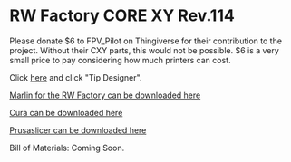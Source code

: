 # RW Factory CORE XY Rev.114

Please donate $6 to FPV_Pilot on Thingiverse for their contribution to the project. 
Without their CXY parts, this would not be possible. $6 is a very small price to pay considering how much printers can cost.

Click [here](https://www.thingiverse.com/fpv_pilot/designs) and click "Tip Designer".

[Marlin for the RW Factory can be downloaded here](https://github.com/rennwaffen/RW-Factory-CXY-Marlin)

[Cura can be downloaded here](https://ultimaker.com/software/ultimaker-cura)

[Prusaslicer can be downloaded here](https://www.prusa3d.com/prusaslicer/)

Bill of Materials: Coming Soon.
